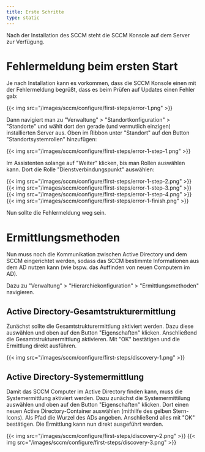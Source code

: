```yaml
---
title: Erste Schritte
type: static
---
```


Nach der Installation des SCCM steht die SCCM Konsole auf dem Server zur Verfügung.

<!--more-->

# Fehlermeldung beim ersten Start

Je nach Installation kann es vorkommen, dass die SCCM Konsole einen mit der Fehlermeldung begrüßt, dass es beim Prüfen auf Updates einen Fehler gab:

{{< img src="/images/sccm/configure/first-steps/error-1.png" >}}

Dann navigiert man zu "Verwaltung" > "Standortkonfiguration" > "Standorte" und wählt dort den gerade (und vermutlich einzigen) installierten Server aus. Oben im Ribbon unter "Standort" auf den Button "Standortsystemrollen" hinzufügen:

{{< img src="/images/sccm/configure/first-steps/error-1-step-1.png" >}}

Im Assistenten solange auf "Weiter" klicken, bis man Rollen auswählen kann. Dort die Rolle "Dienstverbindungspunkt" auswählen:

{{< img src="/images/sccm/configure/first-steps/error-1-step-2.png" >}}
{{< img src="/images/sccm/configure/first-steps/error-1-step-3.png" >}}
{{< img src="/images/sccm/configure/first-steps/error-1-step-4.png" >}}
{{< img src="/images/sccm/configure/first-steps/error-1-finish.png" >}}

Nun sollte die Fehlermeldung weg sein.

# Ermittlungsmethoden

Nun muss noch die Kommunikation zwischen Active Directory und dem SCCM eingerichtet werden, sodass das SCCM bestimmte Informationen aus dem AD nutzen kann (wie bspw. das Auffinden von neuen Computern im AD).

Dazu zu "Verwaltung" > "Hierarchiekonfiguration" > "Ermittlungsmethoden" navigieren.

## Active Directory-Gesamtstrukturermittlung

Zunächst sollte die Gesamtstrukturermittlung aktiviert werden. Dazu diese auswählen und oben auf den Button "Eigenschaften" klicken. Anschließend die Gesamtstrukturermittlung aktivieren. Mit "OK" bestätigen und die Ermittlung direkt ausführen.

{{< img src="/images/sccm/configure/first-steps/discovery-1.png" >}}

## Active Directory-Systemermittlung

Damit das SCCM Computer im Active Directory finden kann, muss die Systemermittlung aktiviert werden. Dazu zunächst die Systemermittilung auswählen und oben auf den Button "Eigenschaften" klicken. Dort einen neuen Active Directory-Container auswählen (mithilfe des gelben Stern-Icons). Als Pfad die Wurzel des ADs angeben. Anschließend alles mit "OK" bestätigen. Die Ermittlung kann nun direkt ausgeführt werden.

{{< img src="/images/sccm/configure/first-steps/discovery-2.png" >}}
{{< img src="/images/sccm/configure/first-steps/discovery-3.png" >}}